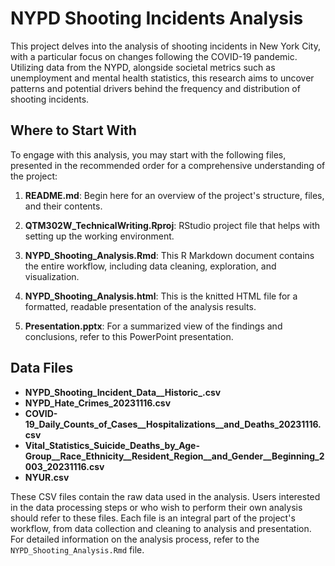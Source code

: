 # NYPD Shooting Incidents Analysis

This project delves into the analysis of shooting incidents in New York City, with a particular focus on changes following the COVID-19 pandemic. Utilizing data from the NYPD, alongside societal metrics such as unemployment and mental health statistics, this research aims to uncover patterns and potential drivers behind the frequency and distribution of shooting incidents.

## Where to Start With

To engage with this analysis, you may start with the following files, presented in the recommended order for a comprehensive understanding of the project:

1. **README.md**: Begin here for an overview of the project's structure, files, and their contents.

2. **QTM302W_TechnicalWriting.Rproj**: RStudio project file that helps with setting up the working environment.

3. **NYPD_Shooting_Analysis.Rmd**: This R Markdown document contains the entire workflow, including data cleaning, exploration, and visualization.

4. **NYPD_Shooting_Analysis.html**: This is the knitted HTML file for a formatted, readable presentation of the analysis results.

5. **Presentation.pptx**: For a summarized view of the findings and conclusions, refer to this PowerPoint presentation.
   
## Data Files

- **NYPD_Shooting_Incident_Data__Historic_.csv**
- **NYPD_Hate_Crimes_20231116.csv**
- **COVID-19_Daily_Counts_of_Cases__Hospitalizations__and_Deaths_20231116.csv**
- **Vital_Statistics_Suicide_Deaths_by_Age-Group__Race_Ethnicity__Resident_Region__and_Gender__Beginning_2003_20231116.csv**
- **NYUR.csv**

These CSV files contain the raw data used in the analysis. Users interested in the data processing steps or who wish to perform their own analysis should refer to these files.
Each file is an integral part of the project's workflow, from data collection and cleaning to analysis and presentation. For detailed information on the analysis process, refer to the `NYPD_Shooting_Analysis.Rmd` file.
